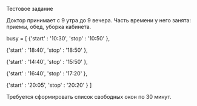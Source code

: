 Тестовое задание

Доктор принимает с 9 утра до 9 вечера.
Часть времени у него занята: приемы, обед, уборка кабинета.

busy = [
  {'start' : '10:30',
  'stop' : '10:50'
  },

  {'start' : '18:40',
  'stop' : '18:50'
  },

  {'start' : '14:40',
  'stop' : '15:50'
  },

  {'start' : '16:40',
  'stop' : '17:20'
  },

  {'start' : '20:05',
  'stop' : '20:20'
  }
]

Требуется сформировать список свободных окон по 30 минут.
